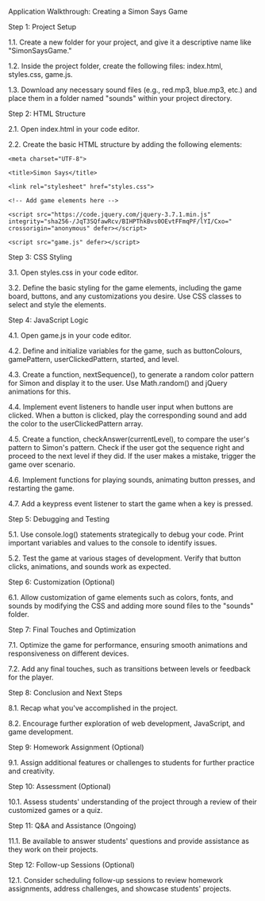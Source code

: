 Application Walkthrough: Creating a Simon Says Game



Step 1: Project Setup



1.1. Create a new folder for your project, and give it a descriptive name like "SimonSaysGame."



1.2. Inside the project folder, create the following files: index.html, styles.css, game.js.



1.3. Download any necessary sound files (e.g., red.mp3, blue.mp3, etc.) and place them in a folder named "sounds" within your project directory.



Step 2: HTML Structure



2.1. Open index.html in your code editor.



2.2. Create the basic HTML structure by adding the following elements:



<!DOCTYPE html>

<html lang="en">

<head>

    <meta charset="UTF-8">

    <title>Simon Says</title>

    <link rel="stylesheet" href="styles.css">

</head>

<body>

    <!-- Add game elements here -->

    <script src="https://code.jquery.com/jquery-3.7.1.min.js" integrity="sha256-/JqT3SQfawRcv/BIHPThkBvs0OEvtFFmqPF/lYI/Cxo=" crossorigin="anonymous" defer></script>

    <script src="game.js" defer></script>

</body>

</html>



Step 3: CSS Styling



3.1. Open styles.css in your code editor.



3.2. Define the basic styling for the game elements, including the game board, buttons, and any customizations you desire. Use CSS classes to select and style the elements.



Step 4: JavaScript Logic



4.1. Open game.js in your code editor.



4.2. Define and initialize variables for the game, such as buttonColours, gamePattern, userClickedPattern, started, and level.



4.3. Create a function, nextSequence(), to generate a random color pattern for Simon and display it to the user. Use Math.random() and jQuery animations for this.



4.4. Implement event listeners to handle user input when buttons are clicked. When a button is clicked, play the corresponding sound and add the color to the userClickedPattern array.



4.5. Create a function, checkAnswer(currentLevel), to compare the user's pattern to Simon's pattern. Check if the user got the sequence right and proceed to the next level if they did. If the user makes a mistake, trigger the game over scenario.



4.6. Implement functions for playing sounds, animating button presses, and restarting the game.



4.7. Add a keypress event listener to start the game when a key is pressed.



Step 5: Debugging and Testing



5.1. Use console.log() statements strategically to debug your code. Print important variables and values to the console to identify issues.



5.2. Test the game at various stages of development. Verify that button clicks, animations, and sounds work as expected.



Step 6: Customization (Optional)



6.1. Allow customization of game elements such as colors, fonts, and sounds by modifying the CSS and adding more sound files to the "sounds" folder.



Step 7: Final Touches and Optimization



7.1. Optimize the game for performance, ensuring smooth animations and responsiveness on different devices.



7.2. Add any final touches, such as transitions between levels or feedback for the player.



Step 8: Conclusion and Next Steps



8.1. Recap what you've accomplished in the project.



8.2. Encourage further exploration of web development, JavaScript, and game development.



Step 9: Homework Assignment (Optional)



9.1. Assign additional features or challenges to students for further practice and creativity.



Step 10: Assessment (Optional)



10.1. Assess students' understanding of the project through a review of their customized games or a quiz.



Step 11: Q&A and Assistance (Ongoing)



11.1. Be available to answer students' questions and provide assistance as they work on their projects.



Step 12: Follow-up Sessions (Optional)



12.1. Consider scheduling follow-up sessions to review homework assignments, address challenges, and showcase students' projects.

